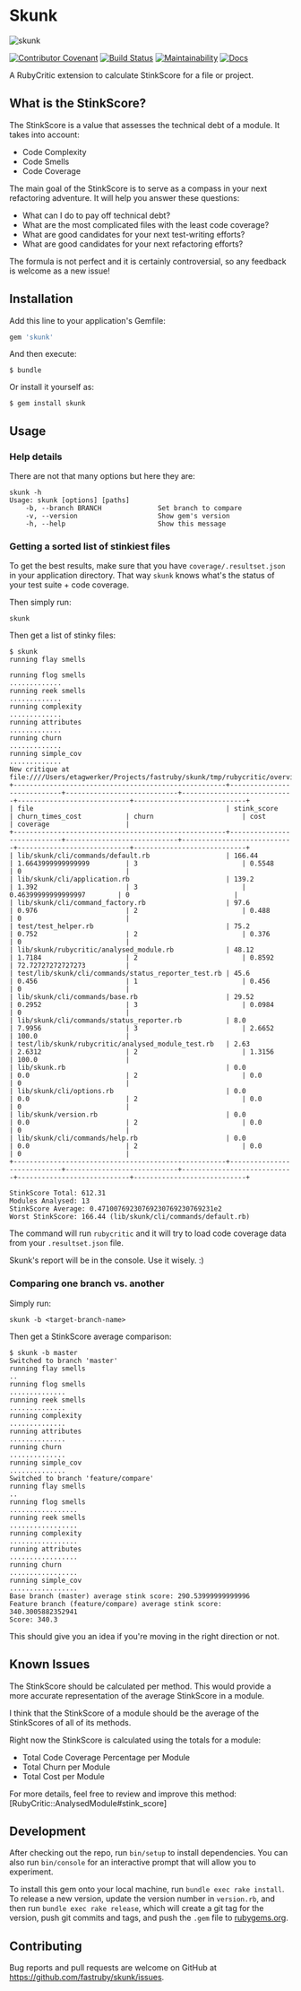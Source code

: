 # Skunk

![skunk](https://github.com/fastruby/skunk/raw/master/logo.png")


[![Contributor Covenant](https://img.shields.io/badge/Contributor%20Covenant-v1.4%20adopted-ff69b4.svg)](code-of-conduct.md) [![Build Status](https://travis-ci.org/fastruby/skunk.svg?branch=master)](https://travis-ci.org/fastruby/skunk) [![Maintainability](https://api.codeclimate.com/v1/badges/3e33d701ced16eee2420/maintainability)](https://codeclimate.com/github/fastruby/skunk/maintainability) [![Docs](http://img.shields.io/badge/yard-docs-blue.svg)](http://rubydoc.info/gems/skunk)

A RubyCritic extension to calculate StinkScore for a file or project.

## What is the StinkScore?

The StinkScore is a value that assesses the technical debt of a module. It takes
into account:

- Code Complexity
- Code Smells
- Code Coverage

The main goal of the StinkScore is to serve as a compass in your next
refactoring adventure. It will help you answer these questions:

- What can I do to pay off technical debt?
- What are the most complicated files with the least code coverage?
- What are good candidates for your next test-writing efforts?
- What are good candidates for your next refactoring efforts?

The formula is not perfect and it is certainly controversial, so any feedback is
welcome as a new issue!

## Installation

Add this line to your application's Gemfile:

```ruby
gem 'skunk'
```

And then execute:

    $ bundle

Or install it yourself as:

    $ gem install skunk

## Usage

### Help details

There are not that many options but here they are:

```
skunk -h
Usage: skunk [options] [paths]
    -b, --branch BRANCH              Set branch to compare
    -v, --version                    Show gem's version
    -h, --help                       Show this message
```

### Getting a sorted list of stinkiest files

To get the best results, make sure that you have `coverage/.resultset.json` in
your application directory. That way `skunk` knows what's the status of your
test suite + code coverage.

Then simply run:

```
skunk
```

Then get a list of stinky files:

```
$ skunk
running flay smells

running flog smells
.............
running reek smells
.............
running complexity
.............
running attributes
.............
running churn
.............
running simple_cov
.............
New critique at file:////Users/etagwerker/Projects/fastruby/skunk/tmp/rubycritic/overview.html
+-----------------------------------------------------+----------------------------+----------------------------+----------------------------+----------------------------+----------------------------+
| file                                                | stink_score                | churn_times_cost           | churn                      | cost                       | coverage                   |
+-----------------------------------------------------+----------------------------+----------------------------+----------------------------+----------------------------+----------------------------+
| lib/skunk/cli/commands/default.rb                   | 166.44                     | 1.6643999999999999         | 3                          | 0.5548                     | 0                          |
| lib/skunk/cli/application.rb                        | 139.2                      | 1.392                      | 3                          | 0.46399999999999997        | 0                          |
| lib/skunk/cli/command_factory.rb                    | 97.6                       | 0.976                      | 2                          | 0.488                      | 0                          |
| test/test_helper.rb                                 | 75.2                       | 0.752                      | 2                          | 0.376                      | 0                          |
| lib/skunk/rubycritic/analysed_module.rb             | 48.12                      | 1.7184                     | 2                          | 0.8592                     | 72.72727272727273          |
| test/lib/skunk/cli/commands/status_reporter_test.rb | 45.6                       | 0.456                      | 1                          | 0.456                      | 0                          |
| lib/skunk/cli/commands/base.rb                      | 29.52                      | 0.2952                     | 3                          | 0.0984                     | 0                          |
| lib/skunk/cli/commands/status_reporter.rb           | 8.0                        | 7.9956                     | 3                          | 2.6652                     | 100.0                      |
| test/lib/skunk/rubycritic/analysed_module_test.rb   | 2.63                       | 2.6312                     | 2                          | 1.3156                     | 100.0                      |
| lib/skunk.rb                                        | 0.0                        | 0.0                        | 2                          | 0.0                        | 0                          |
| lib/skunk/cli/options.rb                            | 0.0                        | 0.0                        | 2                          | 0.0                        | 0                          |
| lib/skunk/version.rb                                | 0.0                        | 0.0                        | 2                          | 0.0                        | 0                          |
| lib/skunk/cli/commands/help.rb                      | 0.0                        | 0.0                        | 2                          | 0.0                        | 0                          |
+-----------------------------------------------------+----------------------------+----------------------------+----------------------------+----------------------------+----------------------------+

StinkScore Total: 612.31
Modules Analysed: 13
StinkScore Average: 0.47100769230769230769230769231e2
Worst StinkScore: 166.44 (lib/skunk/cli/commands/default.rb)
```

The command will run `rubycritic` and it will try to load code coverage data
from your `.resultset.json` file.

Skunk's report will be in the console. Use it wisely. :)

### Comparing one branch vs. another

Simply run:

```
skunk -b <target-branch-name>
```

Then get a StinkScore average comparison:

```
$ skunk -b master
Switched to branch 'master'
running flay smells
..
running flog smells
..............
running reek smells
..............
running complexity
..............
running attributes
..............
running churn
..............
running simple_cov
..............
Switched to branch 'feature/compare'
running flay smells
..
running flog smells
.................
running reek smells
.................
running complexity
.................
running attributes
.................
running churn
.................
running simple_cov
.................
Base branch (master) average stink score: 290.53999999999996
Feature branch (feature/compare) average stink score: 340.3005882352941
Score: 340.3
```

This should give you an idea if you're moving in the right direction or not.

## Known Issues

The StinkScore should be calculated per method. This would provide a more accurate
representation of the average StinkScore in a module.

I think that the StinkScore of a module should be the average of the StinkScores of
all of its methods.

Right now the StinkScore is calculated using the totals for a module:

- Total Code Coverage Percentage per Module
- Total Churn per Module
- Total Cost per Module

For more details, feel free to review and improve this method: [RubyCritic::AnalysedModule#stink_score]

## Development

After checking out the repo, run `bin/setup` to install dependencies. You can also run `bin/console` for an interactive prompt that will allow you to experiment.

To install this gem onto your local machine, run `bundle exec rake install`. To release a new version, update the version number in `version.rb`, and then run `bundle exec rake release`, which will create a git tag for the version, push git commits and tags, and push the `.gem` file to [rubygems.org](https://rubygems.org).

## Contributing

Bug reports and pull requests are welcome on GitHub at https://github.com/fastruby/skunk/issues.
